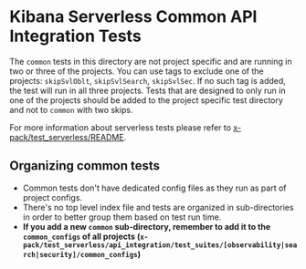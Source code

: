 # Kibana Serverless Common API Integration Tests

The `common` tests in this directory are not project specific and are running
in two or three of the projects. You can use tags to exclude one of the
projects: `skipSvlOblt`, `skipSvlSearch`, `skipSvlSec`. If no such tag is added,
the test will run in all three projects.
Tests that are designed to only run in one of the projects should be added to
the project specific test directory and not to `common` with two skips.

For more information about serverless tests please refer to
[x-pack/test_serverless/README](https://github.com/elastic/kibana/blob/main/x-pack/test_serverless/README.md).

## Organizing common tests

- Common tests don't have dedicated config files as they run as part of project
configs.
- There's no top level index file and tests are organized in sub-directories in
order to better group them based on test run time.
- **If you add a new `common` sub-directory, remember to add it to the `common_configs` of all projects (`x-pack/test_serverless/api_integration/test_suites/[observability|search|security]/common_configs`)**





